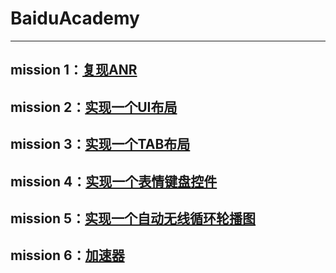 # BaiduAcademy
---
## mission 1：[复现ANR](https://github.com/mk43/BaiduAcademy/tree/master/RecurrentANR)
## mission 2：[实现一个UI布局](https://github.com/mk43/BaiduAcademy/tree/master/UILayout)
## mission 3：[实现一个TAB布局](https://github.com/mk43/BaiduAcademy/tree/master/TabLayout)
## mission 4：[实现一个表情键盘控件](https://github.com/mk43/BaiduAcademy/tree/master/EmojiKeyboard)
## mission 5：[实现一个自动无线循环轮播图](https://github.com/mk43/BaiduAcademy/tree/master/SlideShow)
## mission 6：[加速器](https://github.com/mk43/BaiduAcademy/tree/master/Accelerator)